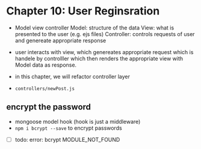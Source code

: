 # Chapter 10: User Reginsration

- Model view controller
  Model: structure of the data
  View: what is presented to the user (e.g. ejs files)
  Controller: controls requests of user and genereate appropriate response

- user interacts with view, which genereates appropriate request which is handele by controlller which then renders the appropriate view with Model data as response.

- in this chapter, we will refactor controller layer
- `controllers/newPost.js`

## encrypt the password

- mongoose model hook (hook is just a middleware)
- `npm i bcrypt --save` to encrypt passwords
- [ ] todo: error: bcrypt MODULE_NOT_FOUND
